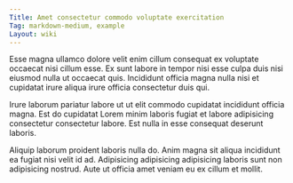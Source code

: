 ```yaml
---
Title: Amet consectetur commodo voluptate exercitation
Tag: markdown-medium, example
Layout: wiki
---
```

Esse magna ullamco dolore velit enim cillum consequat ex voluptate occaecat nisi cillum esse. Ex sunt labore in tempor nisi esse culpa duis nisi eiusmod nulla ut occaecat quis. Incididunt officia magna nulla nisi et cupidatat irure aliqua irure officia consectetur duis qui.

Irure laborum pariatur labore ut ut elit commodo cupidatat incididunt officia magna. Est do cupidatat Lorem minim laboris fugiat et labore adipisicing consectetur consectetur labore. Est nulla in esse consequat deserunt laboris.

Aliquip laborum proident laboris nulla do. Anim magna sit aliqua incididunt ea fugiat nisi velit id ad. Adipisicing adipisicing adipisicing laboris sunt non adipisicing nostrud. Aute ut officia amet veniam eu ex cillum et mollit.